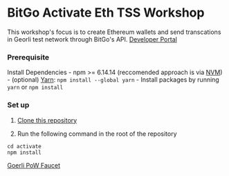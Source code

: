 # BitGo Activate Eth TSS Workshop
This workshop's focus is to create Ethereum wallets and send transcations in Georli test network through BitGo's API. [Developer Portal](https://developers.bitgo-dev.com/)

### Prerequisite
Install Dependencies
    - npm >= 6.14.14 (reccomended approach is via [NVM](https://github.com/nvm-sh/nvm))
    - (optional) [Yarn](https://classic.yarnpkg.com/lang/en/docs/install/#mac-stable): `npm install --global yarn`
    - Install packages by running `yarn` or `npm install`

### Set up

1) [Clone this repository ](git@github.com:olibeyene/eth-tss-workshop.git)

2) Run the following command in the root of the repository

```
cd activate
npm install
```


[Goerli PoW Faucet](https://goerli-faucet.pk910.de/)
